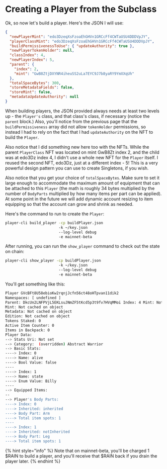 # Creating a Player from the Subclass

Ok, so now let's build a player. Here's the JSON I will use:

```json
{
  "newPlayerMint": "edo3DzeqXsFzoaEhGHVn1GRCcFf4CWTaUSU4DDDVpJY",
  "playerClassMint": "edo3DzeqXsFzoaEhGHVn1GRCcFf4CWTaUSU4DDDVpJY",
  "buildPermissivenessToUse": { "updateAuthority": true },
  "newPlayerTokenHolder": null,
  "classIndex": 4,
  "newPlayerIndex": 5,
  "parent": {
    "index": 2,
    "mint": "GwB8ZtjDXYNR4iheuSS2uLa7EYC9J7b8yaRY9YmXXqUh"
  },
  "totalSpaceBytes": 300,
  "storeMetadataFields": false,
  "storeMint": false,
  "metadataUpdateAuthority": null
}

```

When building players, the JSON provided always needs at least two levels up - the `Player's` class, and that class's class, if necessary (notice the `parent` block.) Also, you'll notice from the previous page that the `buildPermissiveness` array did not allow `tokenHolder` permissions, so instead I had to rely on the fact that I had `updateAuthority` on the NFT to build the `Player`.

Also notice that I did something new here too with the NFTs. While the parent `PlayerClass` NFT was located on mint GwB8Zt index 2, and the child was at edo3Dz index 4, I didn't use a whole new NFT for the `Player` itself. I reused the second NFT, edo3Dz, just at a different index - 5! This is a very powerful design pattern you can use to create Singletons, if you wish.

Also notice that you get your choice of `totalSpaceBytes`. Make sure to set it large enough to accommodate the maximum amount of equipment that can be attached to this `Player` (the math is roughly 34 bytes multiplied by the number of `BodyParts` multiplied by how many items per part can be applied). At some point in the future we will add dynamic account resizing to item equipping so that the account can grow and shrink as needed.

Here's the command to run to create the `Player`:

```bash
player-cli build_player -cp buildPlayer.json 
                        -k ~/key.json 
                        --log-level debug 
                        -e mainnet-beta
```

After running, you can run the `show_player` command to check out the state on chain:

```bash
player-cli show_player -cp buildPlayer.json 
                        -k ~/key.json 
                        --log-level debug 
                        -e mainnet-beta
```

You'll get something like this:

```bash
Player GVcBFt8U58ebioKw2rqnjJcfn56ct48oHTpvan11dik2
Namespaces: [ undefined ]
Parent: DkcUn2LNFPVjL5EKLsuJNmZF5tKcd5p3t9fv7HVqMMoi Index: 4 Mint: Not cached on object
Mint: Not cached on object
Metadata: Not cached on object
Edition: Not cached on object
Tokens Staked: 0
Active Item Counter: 0
Items in Backpack: 0
Player Data:
--> Stats Uri: Not set
--> Category:  (overridden) Abstract Warrior
--> Basic Stats:
----> Index: 0
----> Name: alive
----> Bool Value: false
----
----> Index: 1
----> Name: state
----> Enum Value: Billy
----
--> Equipped Items:
--
--> Player's Body Parts:
----> Index: 0
----> Inherited: inherited
----> Body Part: Arm
----> Total item spots: 1
----
----> Index: 1
----> Inherited: notInherited
----> Body Part: Leg
----> Total item spots: 1
```

{% hint style="info" %}
Note that on mainnet-beta, you'll be charged 1 $RAIN to build a player, and you'll receive that $RAIN back if you drain the player later.
{% endhint %}
